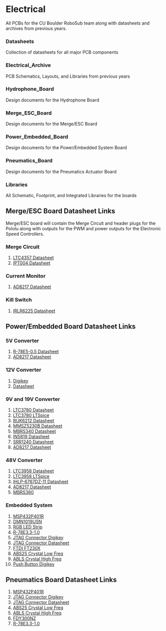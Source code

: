 # Electrical
All PCBs for the CU Boulder RoboSub team along with datasheets and archives from previous years.
### Datasheets
Collection of datasheets for all major PCB components
### Electrical_Archive
PCB Schematics, Layouts, and Libraries from previous years
### Hydrophone_Board
Design documents for the Hydrophone Board
### Merge_ESC_Board
Design documents for the Merge/ESC Board
### Power_Embedded_Board
Design documents for the Power/Embedded System Board
### Pneumatics_Board
Design documents for the Pneumatics Actuator Board
### Libraries
All Schematic, Footprint, and Integrated Libraries for the boards


## Merge/ESC Board Datasheet Links
Merge/ESC board will contain the Merge Circuit and header plugs for the Pololu along with outputs for the PWM and power outputs for the Electronic Speed Controllers.
### Merge Circuit
1. [LTC4357 Datasheet](http://cds.linear.com/docs/en/datasheet/4357fd.pdf)
2. [IPT004 Datasheet](https://www.infineon.com/dgdl/Infineon-IPT004N03L-DS-v02_00-EN.pdf?fileId=db3a30433e9d5d11013e9e0f382600c2)
### Current Monitor
1. [AD8217 Datasheet](http://www.analog.com/media/en/technical-documentation/data-sheets/AD8217.pdf)
### Kill Switch
1. [IRLR6225 Datasheet](https://www.infineon.com/dgdl/irlr6225pbf.pdf?fileId=5546d462533600a40153566d99bc26c1)

## Power/Embedded Board Datasheet Links
### 5V Converter
1. [R-78E5-0.5 Datasheet](https://www.recom-power.com/pdf/Innoline/R-78Exx-0.5.pdf) 
2. [AD8217 Datasheet](http://www.analog.com/media/en/technical-documentation/data-sheets/AD8217.pdf)
### 12V Converter
1. [Digikey](https://www.digikey.com/product-detail/en/tdk-lambda-americas-inc/I6A4W020A033V-003-R/285-2669-ND/6605122)
2. [Datasheet](https://www.us.tdk-lambda.com/ftp/specs/i6a4w_datasheet.pdf)
### 9V and 19V Converter
1. [LTC3780 Datasheet](http://cds.linear.com/docs/en/datasheet/3780ff.pdf)
2. [LTC3780 LTSpice](http://www.linear.com/product/LTC3780)
3. [BUK6212 Datasheet](https://assets.nexperia.com/documents/data-sheet/BUK6212-40C.pdf)
4. [MMSZ5230B Datasheet](https://www.diodes.com/assets/Datasheets/ds18010.pdf)
5. [MBRS340 Datasheet](https://www.mouser.com/ds/2/308/MBRS340-1120985.pdf)
6. [IN5819 Datasheet](http://www.kesenes.com/pdf/1n5817-1n5819.pdf)
7. [SRR1240 Datasheet](https://www.bourns.com/docs/Product-Datasheets/SRR1240.pdf)
8. [AD8217 Datasheet](http://www.analog.com/media/en/technical-documentation/data-sheets/AD8217.pdf)
### 48V Converter
1. [LTC3958 Datasheet](https://www.analog.com/media/en/technical-documentation/data-sheets/3958fa.pdf)
2. [LTC3958 LTSpice](http://www.linear.com/product/LT3958)
3. [IHLP-6767DZ-11 Datasheet](http://www.vishay.com/docs/34306/lp67dz11.pdf)
4. [AD8217 Datasheet](http://www.analog.com/media/en/technical-documentation/data-sheets/AD8217.pdf)
5. [MBRS360](https://www.onsemi.com/pub/Collateral/MBRS360T3-D.PDF)
### Embedded System
1. [MSP432P401R](http://www.ti.com/lit/ds/symlink/msp432p401r.pdf)
2. [DMN1019USN](https://www.diodes.com/assets/Datasheets/DMN1019USN.pdf)
3. [RGB LED Strip](https://www.sparkfun.com/products/12021)
4. [R-78E3.3-1.0](https://www.recom-power.com/pdf/Innoline/R-78Exx-1.0.pdf)
5. [JTAG Connector Digikey](https://www.digikey.com/product-detail/en/samtec-inc/FTSH-105-01-L-DV-K-TR/SAM13165CT-ND/8827920)
6. [JTAG Connector Datasheet](http://suddendocs.samtec.com/prints/ftsh-1xx-xx-xxx-dv-xxx-xxx-mkt.pdf)
7. [FTDI FT230X](https://www.ftdichip.com/Support/Documents/DataSheets/ICs/DS_FT230X.pdf)
8. [ABS25 Crystal Low Freq](https://abracon.com/Resonators/abs25.pdf)
9. [ABLS Crystal High Freq](https://abracon.com/Resonators/abls.pdf)
10. [Push Button Digikey](https://www.digikey.com/product-detail/en/te-connectivity-alcoswitch-switches/FSM101/450-1157-ND/701084)

## Pneumatics Board Datasheet Links
1. [MSP432P401R](http://www.ti.com/lit/ds/symlink/msp432p401r.pdf)
2. [JTAG Connector Digikey](https://www.digikey.com/product-detail/en/samtec-inc/FTSH-105-01-L-DV-K-TR/SAM13165CT-ND/8827920)
3. [JTAG Connector Datasheet](http://suddendocs.samtec.com/prints/ftsh-1xx-xx-xxx-dv-xxx-xxx-mkt.pdf)
4. [ABS25 Crystal Low Freq](https://abracon.com/Resonators/abs25.pdf)
5. [ABLS Crystal High Freq](https://abracon.com/Resonators/abls.pdf)
6. [FDY300NZ](https://www.fairchildsemi.com/datasheets/FD/FDY300NZ.pdf)
7. [R-78E3.3-1.0](https://www.recom-power.com/pdf/Innoline/R-78Exx-1.0.pdf)